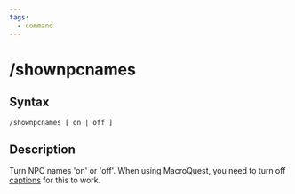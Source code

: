 ```yaml
---
tags:
  - command
---
```


# /shownpcnames

## Syntax

<!--cmd-syntax-start-->
```eqcommand
/shownpcnames [ on | off ]
```
<!--cmd-syntax-end-->

## Description

<!--cmd-desc-start-->
Turn NPC names 'on' or 'off'. When using MacroQuest, you need to turn off [captions](../../macroquest/reference/commands/caption.md) for this to work.
<!--cmd-desc-end-->
